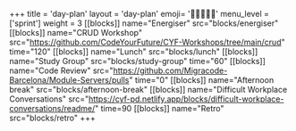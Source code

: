 +++
title = 'day-plan'
layout = 'day-plan'
emoji= '🧑🏽‍🤝‍🧑🏽'
menu_level = ['sprint']
weight = 3
[[blocks]]
name="Energiser"
src="blocks/energiser"
[[blocks]]
name="CRUD Workshop"
src="https://github.com/CodeYourFuture/CYF-Workshops/tree/main/crud"
time="120"
[[blocks]]
name="Lunch"
src="blocks/lunch"
[[blocks]]
name="Study Group"
src="blocks/study-group"
time="60"
[[blocks]]
name="Code Review"
src="https://github.com/Migracode-Barcelona/Module-Servers/pulls"
time="0"
[[blocks]]
name="Afternoon break"
src="blocks/afternoon-break"
[[blocks]]
name="Difficult Workplace Conversations"
src="https://cyf-pd.netlify.app/blocks/difficult-workplace-conversations/readme/"
time=90
[[blocks]]
name="Retro"
src="blocks/retro"
+++

